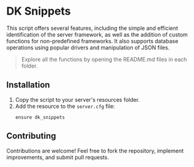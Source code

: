 # DK Snippets

This script offers several features, including the simple and efficient identification of the server framework, as well as the addition of custom functions for non-predefined frameworks. It also supports database operations using popular drivers and manipulation of JSON files.

> Explore all the functions by opening the README.md files in each folder.

## Installation
1. Copy the script to your server's resources folder.
2. Add the resource to the `server.cfg` file:
   ```plaintext
   ensure dk_snippets
   ```

## Contributing

Contributions are welcome! Feel free to fork the repository, implement improvements, and submit pull requests.
